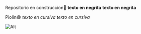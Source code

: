 Repositorio en construccion👋
**texto en negrita**
__texto en negrita__
	
Piolin😄
*texto en cursiva*
_texto en cursiva_

	
![Alt](https://www.google.com/url?sa=i&url=https%3A%2F%2Fwww.pngegg.com%2Fes%2Fpng-icscc&psig=AOvVaw1jd-qX_ujGKaUOQmw76bSj&ust=1694643146236000&source=images&cd=vfe&opi=89978449&ved=0CBAQjRxqFwoTCMCnt9XppoEDFQAAAAAdAAAAABAT)

<!--
**Bet4n/Bet4n** is a ✨ _special_ ✨ repository because its `README.md` (this file) appears on your GitHub profile.

Here are some ideas to get you started:

- 🔭 I’m currently working on ...
- 🌱 I’m currently learning ...
- 👯 I’m looking to collaborate on ...
- 🤔 I’m looking for help with ...
- 💬 Ask me about ...
- 📫 How to reach me: ...
- 😄 Pronouns: ...
- ⚡ Fun fact: ...
-->
